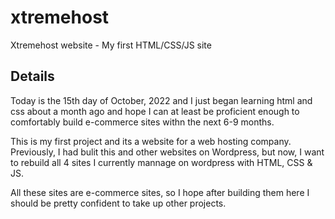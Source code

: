 # xtremehost
Xtremehost website - My first HTML/CSS/JS site
## Details

Today is the 15th day of October, 2022 and I just began learning html and css about a month ago and hope I can at least be proficient enough to comfortably build e-commerce sites withn the next 6-9 months.

This is my first project and its a website for a web hosting company.
Previously, I had bulit this and other websites on Wordpress, but now, I want 
to rebuild all 4 sites I currently mannage on wordpress with HTML, CSS & JS.

All these sites are e-commerce sites, so I hope after building them here I should be pretty confident to take up other projects.